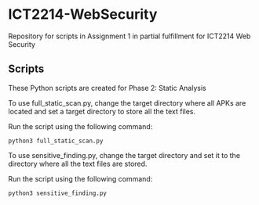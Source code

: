# ICT2214-WebSecurity
Repository for scripts in Assignment 1 in partial fulfillment for ICT2214 Web Security

## Scripts
These Python scripts are created for Phase 2: Static Analysis

To use full_static_scan.py, change the target directory where all APKs are located and set a target directory to store all the text files.

Run the script using the following command:
```
python3 full_static_scan.py
```

To use sensitive_finding.py, change the target directory and set it to the directory where all the text files are stored.

Run the script using the following command:
```
python3 sensitive_finding.py
```

